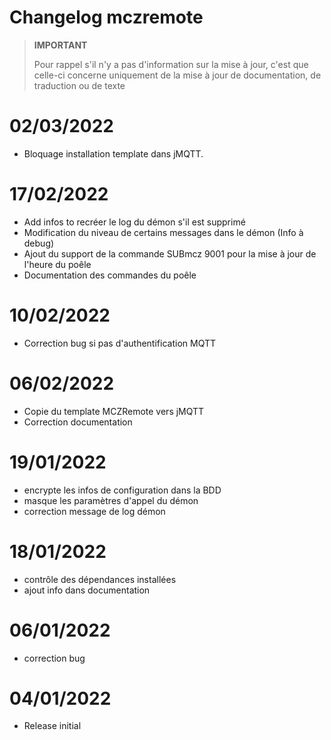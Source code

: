 # Changelog mczremote

>**IMPORTANT**
>
>Pour rappel s'il n'y a pas d'information sur la mise à jour, c'est que celle-ci concerne uniquement de la mise à jour de documentation, de traduction ou de texte

# 02/03/2022
- Bloquage installation template dans jMQTT.

# 17/02/2022
- Add infos to recréer le log du démon s'il est supprimé
- Modification du niveau de certains messages dans le démon (Info à debug)
- Ajout du support de la commande SUBmcz 9001 pour la mise à jour de l'heure du poêle
- Documentation des commandes du poêle

# 10/02/2022
- Correction bug si pas d'authentification MQTT

# 06/02/2022
- Copie du template MCZRemote vers jMQTT
- Correction documentation

# 19/01/2022
- encrypte les infos de configuration dans la BDD
- masque les paramètres d'appel du démon
- correction message de log démon

# 18/01/2022
- contrôle des dépendances installées
- ajout info dans documentation

# 06/01/2022
- correction bug

# 04/01/2022
- Release initial

